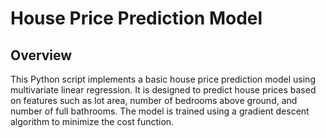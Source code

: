 # House Price Prediction Model

## Overview

This Python script implements a basic house price prediction model using multivariate linear regression. It is designed to predict house prices based on features such as lot area, number of bedrooms above ground, and number of full bathrooms. The model is trained using a gradient descent algorithm to minimize the cost function.